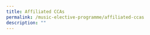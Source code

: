 ```yaml
---
title: Affiliated CCAs
permalink: /music-elective-programme/affiliated-ccas
description: ""
---
```


